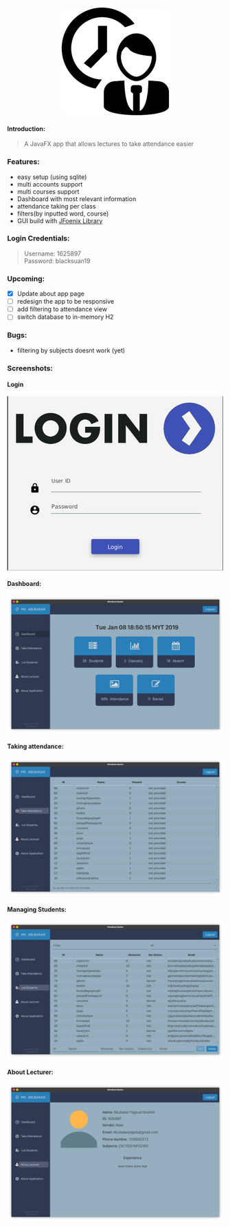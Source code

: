 <p align="center">
  <img width="250" height="250" src="https://raw.githubusercontent.com/Blacksuan19/Attendance-System/master/src/resources/window.png">
</p>

#### Introduction:

> A JavaFX app that allows lectures to take attendance easier

### Features:

- easy setup (using sqlite)
- multi accounts support
- multi courses support
- Dashboard with most relevant information
- attendance taking per class
- filters(by inputted word, course)
- GUI build with [JFoenix Library](https://github.com/jfoenixadmin/JFoenix)

### Login Credentials:

> Username: 1625897  
> Password: blacksuan19

### Upcoming:

- [x] Update about app page
- [ ] redesign the app to be responsive
- [ ] add filtering to attendance view
- [ ] switch database to in-memory H2

### Bugs:
- filtering by subjects doesnt work (yet)

### Screenshots:

#### Login

<img src="https://raw.githubusercontent.com/Blacksuan19/Attendance-System/master/Screenshots/Screenshot_20190108_185001.png">

#### Dashboard:

<img src="https://raw.githubusercontent.com/Blacksuan19/Attendance-System/master/Screenshots/Screenshot_20190108_185025.png">

#### Taking attendance:

<img src="https://raw.githubusercontent.com/Blacksuan19/Attendance-System/master/Screenshots/Screenshot_20190108_185046.png">

#### Managing Students:

<img src="https://raw.githubusercontent.com/Blacksuan19/Attendance-System/master/Screenshots/Screenshot_20190108_185803.png">

#### About Lecturer:

<img src="https://raw.githubusercontent.com/Blacksuan19/Attendance-System/master/Screenshots/Screenshot_20190108_185925.png">
